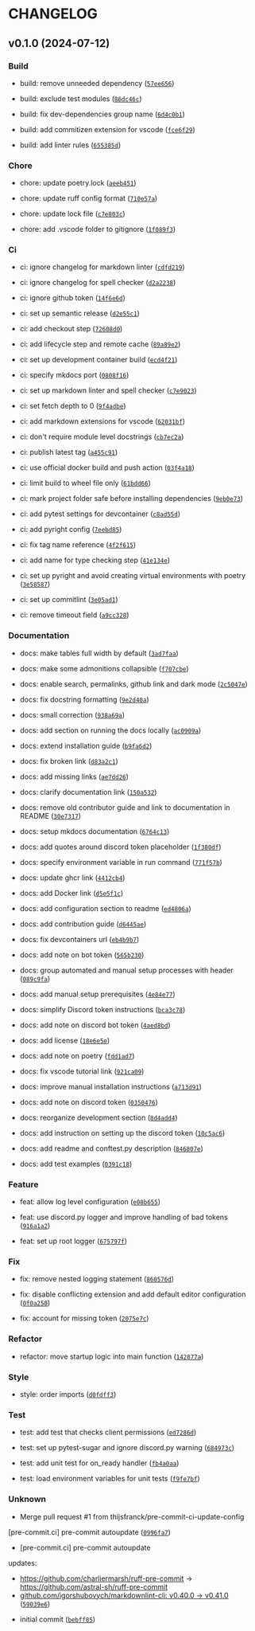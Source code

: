 # CHANGELOG

## v0.1.0 (2024-07-12)

### Build

* build: remove unneeded dependency ([`57ee656`](https://github.com/thijsfranck/discord-app-example/commit/57ee65679733bfdf2b2b6d9081bac7565954c564))

* build: exclude test modules ([`86dc46c`](https://github.com/thijsfranck/discord-app-example/commit/86dc46c016e6c86d89bf367c3a12a59bddce06d3))

* build: fix dev-dependencies group name ([`6d4c0b1`](https://github.com/thijsfranck/discord-app-example/commit/6d4c0b14887c252a010400847c150e594ceccc61))

* build: add commitizen extension for vscode ([`fce6f29`](https://github.com/thijsfranck/discord-app-example/commit/fce6f29d43ca1e1fa543caa8b7e5af01f9325940))

* build: add linter rules ([`655385d`](https://github.com/thijsfranck/discord-app-example/commit/655385dd844c60958f661fd4beefd58c1b46909f))

### Chore

* chore: update poetry.lock ([`aeeb451`](https://github.com/thijsfranck/discord-app-example/commit/aeeb451b31f09bb027178631379842359914e8f4))

* chore: update ruff config format ([`710e57a`](https://github.com/thijsfranck/discord-app-example/commit/710e57a3e146c049360af23286b79646dd17dc19))

* chore: update lock file ([`c7e803c`](https://github.com/thijsfranck/discord-app-example/commit/c7e803cdc90dfb14038911da9351e06280d38f14))

* chore: add .vscode folder to gitignore ([`1f089f3`](https://github.com/thijsfranck/discord-app-example/commit/1f089f3b4aacfcd6d9c334e543a71f465c4f8bc3))

### Ci

* ci: ignore changelog for markdown linter ([`cdfd219`](https://github.com/thijsfranck/discord-app-example/commit/cdfd219bf4495900490e668237cbc8ad1831db4f))

* ci: ignore changelog for spell checker ([`d2a2238`](https://github.com/thijsfranck/discord-app-example/commit/d2a2238af4393f6a2802103ef888bb7f1a5a651a))

* ci: ignore github token ([`14f6e6d`](https://github.com/thijsfranck/discord-app-example/commit/14f6e6d50500c1e07a2888be5d2a79e1719c44d5))

* ci: set up semantic release ([`d2e55c1`](https://github.com/thijsfranck/discord-app-example/commit/d2e55c13539ad39ffc5371e351ece9182232cc80))

* ci: add checkout step ([`72608d0`](https://github.com/thijsfranck/discord-app-example/commit/72608d07729e4544bf109dd2cda81af164ee3009))

* ci: add lifecycle step and remote cache ([`89a89e2`](https://github.com/thijsfranck/discord-app-example/commit/89a89e21dbc7d756e051248da39565e067317bd5))

* ci: set up development container build ([`ecd4f21`](https://github.com/thijsfranck/discord-app-example/commit/ecd4f2123c5e735ea9d1408768cafb8f184273b6))

* ci: specify mkdocs port ([`0808f16`](https://github.com/thijsfranck/discord-app-example/commit/0808f1611f3021ff0dbc951ce7a18123b968514a))

* ci: set up markdown linter and spell checker ([`c7e9023`](https://github.com/thijsfranck/discord-app-example/commit/c7e9023c2e50c69db80a403b3f370a8ca2821d4c))

* ci: set fetch depth to 0 ([`9f4adbe`](https://github.com/thijsfranck/discord-app-example/commit/9f4adbe2f0d6c52c8f34830cd196325bfeb3ab6e))

* ci: add markdown extensions for vscode ([`62031bf`](https://github.com/thijsfranck/discord-app-example/commit/62031bf31e8ae28a9546daceee162ea868bd210f))

* ci: don&#39;t require module level docstrings ([`cb7ec2a`](https://github.com/thijsfranck/discord-app-example/commit/cb7ec2a106f22bac6d72eb8c38f2ab0225428fdb))

* ci: publish latest tag ([`a455c91`](https://github.com/thijsfranck/discord-app-example/commit/a455c91c8ce99f0060771f54ffd36679c928a4eb))

* ci: use official docker build and push action ([`03f4a18`](https://github.com/thijsfranck/discord-app-example/commit/03f4a18619ed00b9d165d459a0a99ed887fe2f71))

* ci: limit build to wheel file only ([`61bdd66`](https://github.com/thijsfranck/discord-app-example/commit/61bdd66e82f2cb5319aacfcac5138c2e5121a52f))

* ci: mark project folder safe before installing dependencies ([`9eb0e73`](https://github.com/thijsfranck/discord-app-example/commit/9eb0e73da2d97cd9897720916af64b4d1f8a5bc2))

* ci: add pytest settings for devcontainer ([`c8ad55d`](https://github.com/thijsfranck/discord-app-example/commit/c8ad55dffd1b6ac07de2f04e78e06f10ac5ea340))

* ci: add pyright config ([`7eebd85`](https://github.com/thijsfranck/discord-app-example/commit/7eebd853a5cc58d2e4c6fcf7387493b8cb51ebb5))

* ci: fix tag name reference ([`4f2f615`](https://github.com/thijsfranck/discord-app-example/commit/4f2f615b15c6d3167d79306d4df64c586eb93de5))

* ci: add name for type checking step ([`41e134e`](https://github.com/thijsfranck/discord-app-example/commit/41e134e66408eaf7d9a84f51a276cda74b454f44))

* ci: set up pyright and avoid creating virtual environments with poetry ([`3e58587`](https://github.com/thijsfranck/discord-app-example/commit/3e58587529792b59afbaec13d84563e02c0b275f))

* ci: set up commitlint ([`3e05ad1`](https://github.com/thijsfranck/discord-app-example/commit/3e05ad156e6dbe3b72507c15287362e1b2fc49c3))

* ci: remove timeout field ([`a9cc328`](https://github.com/thijsfranck/discord-app-example/commit/a9cc328d56a58277d484ce1b1bb06760bd1cdfd0))

### Documentation

* docs: make tables full width by default ([`3ad7faa`](https://github.com/thijsfranck/discord-app-example/commit/3ad7faa08d8e7e4a1d93c1dd9faca5766afcbe7c))

* docs: make some admonitions collapsible ([`f707cbe`](https://github.com/thijsfranck/discord-app-example/commit/f707cbeed762da2d97b7179fb4960e5b76ed0ec0))

* docs: enable search, permalinks, github link and dark mode ([`2c5047e`](https://github.com/thijsfranck/discord-app-example/commit/2c5047ebae2d46a9908b4d566f70b9e032178b5d))

* docs: fix docstring formatting ([`9e2d40a`](https://github.com/thijsfranck/discord-app-example/commit/9e2d40a92729cef86749f3edadf2252c6229063e))

* docs: small correction ([`938a69a`](https://github.com/thijsfranck/discord-app-example/commit/938a69a3d0b892042d5b9170b087f85883ad03bd))

* docs: add section on running the docs locally ([`ac0909a`](https://github.com/thijsfranck/discord-app-example/commit/ac0909ac93c92aa67f7d98f94b22c43812ff1188))

* docs: extend installation guide ([`b9fa6d2`](https://github.com/thijsfranck/discord-app-example/commit/b9fa6d27898bd95903f09cd55d965b22c11ad62b))

* docs: fix broken link ([`d83a2c1`](https://github.com/thijsfranck/discord-app-example/commit/d83a2c1a3fc3dfe32a87b0ce62b213489f9f4f18))

* docs: add missing links ([`ae7dd26`](https://github.com/thijsfranck/discord-app-example/commit/ae7dd260448dffe7e6dac8d18aa1ffbdedbe4af9))

* docs: clarify documentation link ([`150a532`](https://github.com/thijsfranck/discord-app-example/commit/150a5322f35b143054b601507af7793f0ea27dd6))

* docs: remove old contributor guide and link to documentation in README ([`30e7317`](https://github.com/thijsfranck/discord-app-example/commit/30e73178954cb57b9037a4b3974d7e21020ddbd9))

* docs: setup mkdocs documentation ([`6764c13`](https://github.com/thijsfranck/discord-app-example/commit/6764c1336999cb07db336bfee84474e265b5deda))

* docs: add quotes around discord token placeholder ([`1f380df`](https://github.com/thijsfranck/discord-app-example/commit/1f380dfd4d97d298e2f2c29ceaa1a4522c4f0f62))

* docs: specify environment variable in run command ([`771f57b`](https://github.com/thijsfranck/discord-app-example/commit/771f57b428fe8689fa3382b162128774c6f46fe2))

* docs: update ghcr link ([`4412cb4`](https://github.com/thijsfranck/discord-app-example/commit/4412cb4f1878e7fadd20816fc565ca8ad258d7e1))

* docs: add Docker link ([`d5e5f1c`](https://github.com/thijsfranck/discord-app-example/commit/d5e5f1c0b82ffaa7522a66c5f9acca3e7ade9384))

* docs: add configuration section to readme ([`ed4806a`](https://github.com/thijsfranck/discord-app-example/commit/ed4806a1b6abf62fbf9eeb2f4881f37afed6e028))

* docs: add contribution guide ([`d6445ae`](https://github.com/thijsfranck/discord-app-example/commit/d6445ae59e451b3f6cc376de3792dfc5ac9b8ad9))

* docs: fix devcontainers url ([`eb4b9b7`](https://github.com/thijsfranck/discord-app-example/commit/eb4b9b74340f19fdf7875430935716751e17feb5))

* docs: add note on bot token ([`565b230`](https://github.com/thijsfranck/discord-app-example/commit/565b230d5dbfad21046df4a4c405be5903d7bb50))

* docs: group automated and manual setup processes with header ([`089c9fa`](https://github.com/thijsfranck/discord-app-example/commit/089c9facda907df1a36d0f12f7ce042a6002cba3))

* docs: add manual setup prerequisites ([`4e84e77`](https://github.com/thijsfranck/discord-app-example/commit/4e84e772ffe47166d1407a187f5b27936f9c9119))

* docs: simplify Discord token instructions ([`bca3c78`](https://github.com/thijsfranck/discord-app-example/commit/bca3c78a7a553cde1d3251307a9bd5b3fca4871f))

* docs: add note on discord bot token ([`4aed8bd`](https://github.com/thijsfranck/discord-app-example/commit/4aed8bd978d34aad9c4bd532992de39c75d545ab))

* docs: add license ([`18e6e5e`](https://github.com/thijsfranck/discord-app-example/commit/18e6e5eae9ddb55cf2f771b271f9addf52cb77d5))

* docs: add note on poetry ([`fdd1ad7`](https://github.com/thijsfranck/discord-app-example/commit/fdd1ad7a318f78102233ed86b95a866e1166579b))

* docs: fix vscode tutorial link ([`921ca09`](https://github.com/thijsfranck/discord-app-example/commit/921ca09d063b4c44e34ddf0d0612fc5aee069e0d))

* docs: improve manual installation instructions ([`a713d91`](https://github.com/thijsfranck/discord-app-example/commit/a713d914a89d93f26d892d08b8c7fef9d0fcbc33))

* docs: add note on discord token ([`0350476`](https://github.com/thijsfranck/discord-app-example/commit/03504761e1af5f9981cfda17710d1de94879dcb2))

* docs: reorganize development section ([`8d4add4`](https://github.com/thijsfranck/discord-app-example/commit/8d4add4366615a66409c5bb41c26f1923c5e1298))

* docs: add instruction on setting up the discord token ([`10c5ac6`](https://github.com/thijsfranck/discord-app-example/commit/10c5ac69257a49e80627dcb07003061db7aca89a))

* docs: add readme and conftest.py description ([`846807e`](https://github.com/thijsfranck/discord-app-example/commit/846807e5ea1895d116680462a80196f87c6f0a5c))

* docs: add test examples ([`0391c18`](https://github.com/thijsfranck/discord-app-example/commit/0391c1817b42b5d2a647cb29d5902e0d1de0ada9))

### Feature

* feat: allow log level configuration ([`e08b655`](https://github.com/thijsfranck/discord-app-example/commit/e08b6556c42f944589f0615f874f89a1445b7a6e))

* feat: use discord.py logger and improve handling of bad tokens ([`916a1a2`](https://github.com/thijsfranck/discord-app-example/commit/916a1a2e592fc981ba9e6304bed7d3bb40054faa))

* feat: set up root logger ([`675797f`](https://github.com/thijsfranck/discord-app-example/commit/675797f517891a869333b62a33cd5a9605e86fdb))

### Fix

* fix: remove nested logging statement ([`860576d`](https://github.com/thijsfranck/discord-app-example/commit/860576d56055bbb36630bc55f24ba92d0bef04a7))

* fix: disable conflicting extension and add default editor configuration ([`0f0a250`](https://github.com/thijsfranck/discord-app-example/commit/0f0a2500c011af7119764107dfbb65282e81532e))

* fix: account for missing token ([`2075e7c`](https://github.com/thijsfranck/discord-app-example/commit/2075e7cf9210e4727546a6f191ad4e896a98e42d))

### Refactor

* refactor: move startup logic into main function ([`142877a`](https://github.com/thijsfranck/discord-app-example/commit/142877a4f7179691d629c9a6c61534dbb61a96b9))

### Style

* style: order imports ([`d0fdff3`](https://github.com/thijsfranck/discord-app-example/commit/d0fdff3ebb9c71278bfeda8da7a1cac58e48f845))

### Test

* test: add test that checks client permissions ([`ed7286d`](https://github.com/thijsfranck/discord-app-example/commit/ed7286d3e0f1027c41e807fc99a533480a84fbb0))

* test: set up pytest-sugar and ignore discord.py warning ([`684973c`](https://github.com/thijsfranck/discord-app-example/commit/684973c5909af32f0608f6d2235f2eae37177233))

* test: add unit test for on_ready handler ([`fb4a0aa`](https://github.com/thijsfranck/discord-app-example/commit/fb4a0aab0575c6a904dd87b7d43d00e9161fac75))

* test: load environment variables for unit tests ([`f9fe7bf`](https://github.com/thijsfranck/discord-app-example/commit/f9fe7bf8b7f11196fd3956ce21bcebc5c760227e))

### Unknown

* Merge pull request #1 from thijsfranck/pre-commit-ci-update-config

[pre-commit.ci] pre-commit autoupdate ([`0996fa7`](https://github.com/thijsfranck/discord-app-example/commit/0996fa7ee030606af81cf8db7ce4cae6d5b1e298))

* [pre-commit.ci] pre-commit autoupdate

updates:
- https://github.com/charliermarsh/ruff-pre-commit → https://github.com/astral-sh/ruff-pre-commit
- [github.com/igorshubovych/markdownlint-cli: v0.40.0 → v0.41.0](https://github.com/igorshubovych/markdownlint-cli/compare/v0.40.0...v0.41.0) ([`59039e6`](https://github.com/thijsfranck/discord-app-example/commit/59039e60cc51cf73294b90c53131643d3c6c03d6))

* initial commit ([`bebff85`](https://github.com/thijsfranck/discord-app-example/commit/bebff85e676c833a9915086848232d02177fa0b1))
